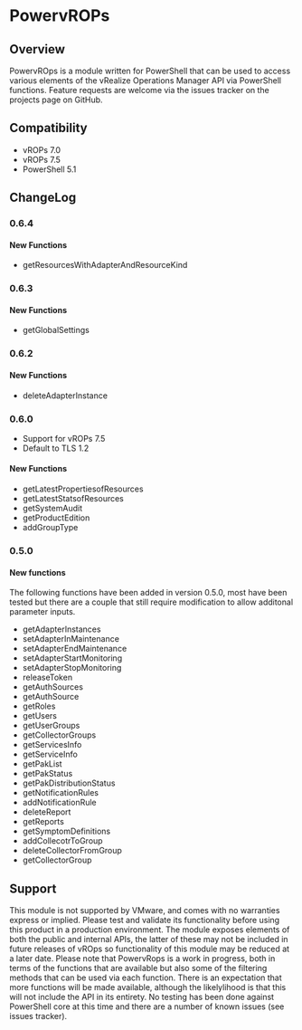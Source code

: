 # PowervROPs

## Overview
PowervROps is a module written for PowerShell that can be used to access various elements of the vRealize Operations Manager API via PowerShell functions.
Feature requests are welcome via the issues tracker on the projects page on GitHub.

## Compatibility
- vROPs 7.0
- vROPs 7.5
- PowerShell 5.1

## ChangeLog

### 0.6.4
#### New Functions 
- getResourcesWithAdapterAndResourceKind

### 0.6.3
#### New Functions 
- getGlobalSettings

### 0.6.2
#### New Functions 
- deleteAdapterInstance

### 0.6.0
- Support for vROPs 7.5
- Default to TLS 1.2 

#### New Functions
- getLatestPropertiesofResources
- getLatestStatsofResources
- getSystemAudit
- getProductEdition
- addGroupType

### 0.5.0
#### New functions
The following functions have been added in version 0.5.0, most have been tested but there are a couple that still require modification to allow additonal parameter inputs.

- getAdapterInstances
- setAdapterInMaintenance
- setAdapterEndMaintenance
- setAdapterStartMonitoring
- setAdapterStopMonitoring
- releaseToken
- getAuthSources
- getAuthSource
- getRoles
- getUsers
- getUserGroups
- getCollectorGroups
- getServicesInfo
- getServiceInfo 
- getPakList
- getPakStatus
- getPakDistributionStatus
- getNotificationRules
- addNotificationRule
- deleteReport
- getReports
- getSymptomDefinitions
- addCollecotrToGroup
- deleteCollectorFromGroup
- getCollectorGroup

## Support
This module is not supported by VMware, and comes with no warranties express or implied. Please test and validate its functionality before using this product in a production environment. The module exposes elements of both the public and internal APIs, the latter of these may not be included in future releases of vROps so functionality of this module may be reduced at a later date.
Please note that PowervRops is a work in progress, both in terms of the functions that are available but also some of the filtering methods that can be used via each function. There is an expectation that more functions will be made available, although the likelylihood is that this will not include the API in its entirety.
No testing has been done against PowerShell core at this time and there are a number of known issues (see issues tracker).